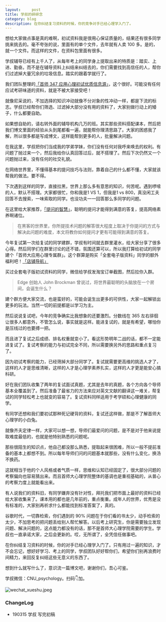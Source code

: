 ```yaml
---
layout:     post
title: 学叔的碎碎念
category: blog
description: 在你纠结复习资料的时候，你的竞争对手已经心理学入门了。
---
```


想给大家做点事是真的难啊，初试资料我是很用心保证质量的，结果还有很多同学挑来挑去的。毫不夸张的说，里面有的单个文件，去年就有人卖 100 多。是的，就一个文件。而这样的文件，在资料包里面有很多。

学叔辅导已经有上千人了，从每年考上的同学身上提取出来的特质是：踏实、上进、勤奋。而不是在辅导资料上纠结来纠结去的，你们需要找到高信任的人，帮你们过滤掉大量冗余的垃圾信息。踏实的跟着学就行了。

我们团队整理的[「首师 347 应用心理初试优质信息源」](https://cnu347.com/resource)，这个很好。可能没有任何应试考研味道的资料，就是不被大家接受吧！

就像尼采说的，不加选择的知识冲动就像不分对象的性冲动一样，都是下流的标志。学叔已经帮你们筛选、过滤掉大部分没有用的资料了，大家别做行动上的矮子，什么都要自助。

如果想自助的，请右转外面的辅导机构几万的班。其实那些资料搭配课本，然后把我们博文里面的经验从头到尾都看一遍，就能帮你理清思路了。大家的困惑我了解，所以很多都是写成博文，这样能帮到更多的人，批量解决问题。

在我这里，学叔把你们当成我的学弟学妹，你们没有任何对我呼来唤去的权利。有问题了抛过来一个，然后我给你认真回答过后，就不搭理了。然后下次仍然又一个问题抛过来，没有任何的社交礼貌。

在网络世界里，不懂得基本的提问技巧与法则，靠着自己的什么都不懂，大家就该帮我的做法。要不得。

下次遇到这样的同学，直接拉黑，世界上那么多有意思的知识，何苦呢。遇到啰嗦的人，默认不搭理。大家都很忙，你和我是1 VS 1，但我是1 vs 800，真没闲工夫回答不去搜索，一味索取的同学。也没功夫一一回答那么多同学的问题。

在这里给大家推荐，[「提问的智慧」](https://github.com/tvvocold/How-To-Ask-Questions-The-Smart-Way)，聪明的提问才能得到满意的答复，提高网络素养啊诸位。

> 在黑客的世界里，你所提技术问题的解答很大程度上取决于你提问的方式与解决此问题的难度，本文将教你如何提问才更有可能得到满意的答复。

今年复试第一次给复试的同学建群，学叔有时间就去群里灌水，给大家分享了很多心得。然后同学们在群里讨论的还不错，氛围还算可以，所以我打算给初试的同学建个「首师大应用心理专属群」。这个群算是购买「全套电子版资料」同学的额外福利吧！[「店铺导航」](https://shop342556748.taobao.com/?spm=a313o.201708ban.sellercard.12.64f0197aZ7oEHs)

买过全套电子版初试资料的同学，微信给学叔发淘宝订单截图，然后拉你入群。

> Edge 创始人 John Brockman 曾说过，将世界最聪明的头脑放在一个房间，会诞生什么？

建个群方便大家交流，也是蛮好的，可能会诞生出更多的可供性，大家一起解锁出更多的玩法。当然一切的前提都是以学习为主。


然后说说复试吧，今年的竞争确实比我想象的还要激烈。分数线在 365 左右徘徊让很多人都意外，不管怎么说，事实就是这样。能进复试的，就是有希望，哪怕你是压线过的也要搏一把。

而且进了复试之后成绩、排名权重就变小了。看这形势明年二战的话，都不一定能进复试了。复试考察的能力与初试完全不同，所以需要换另外的思路和重点复习了。

因为初试考察的能力，已经筛掉大部分同学了。复试就需要更高维的挑选人才了，这样的人才是思维清晰，这样的人才是心理学素养扎实，这样的人才更是能安心搞科研。

好在我们团队收集了两年的复试面试真题，尤其是去年的真题，各个方向各个导师基本全覆盖到了。然后准备了最省力的方法来应对英文文献的翻译这一难关，帮复试的同学轻松考上也就变的容易了。复试资料同样适用于考学硕和心理健康的同学。

有同学还想和我们要初试那种死记硬背的资料，复试还这样做，那是不了解首师大心理学的小白兔。

就像齐夫定律一样，大家可以想一想，导师们最爱问的问题，是不是对于他来说提取难度最低的，也就是他特别熟悉的问题呢。

那些很陌生的知识点，他自己都没那么熟悉，提取起来很困难，所以一般不提前准备的基本上都想不到。所以每年导师们问的问题基本就那些，没有什么变化，换汤不换药。

这就相当于他的个人风格或者气质一样，思维和认知已经固定了，很大部分问题的考察偏向也容易猜出来。而且首师大心理学院整体的基调也是重视基础的，从普心的考察力度上就能看出来。

有人说我们的资料旧，有同学嫌弃没有针对性，拜托我们把市面上最好的资料已经给大家收集来了。课本用的都也是几年前的，重点衡重。成年人的世界，优秀是没有标准的，大家别再祈求什么都能找到标准答案了，真的。

谷歌时代，一切靠检索，你们遇到的 90% 问题在于你们看的书太少，动手检索的太少，不加思考的把问题丢给别人帮忙解答。以后考上研究生，你是需要独立发现问题、解决问题的，这点能力都没有的话，那不是首师大心理学院需要的学生。学叔也一直承诺大家，之后会更新的。哎，无所谓了，全凭信任做事吧。

在你纠结复习资料的时候，你的对手已经心理学入门了。只有用过一遍的知识，才不会忘记，想好好学习、考上的同学，学叔团队好好帮你们，希望你们别再浪费时间精力，来回反复纠结这些无意义的东西了。

想到什么就写什么了，意识流一篇博文吧，谢谢你们，吾心可鉴。


学叔微信：CNU_psychology。扫码👇加。

![wechat_xueshu.jpeg](https://image.cnu347.com/WechatQRCode-240629.jpg)

### ChangeLog
* 190315 学叔 写完初稿

